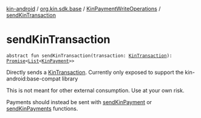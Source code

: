 [kin-android](../../index.md) / [org.kin.sdk.base](../index.md) / [KinPaymentWriteOperations](index.md) / [sendKinTransaction](./send-kin-transaction.md)

# sendKinTransaction

`abstract fun sendKinTransaction(transaction: `[`KinTransaction`](../../org.kin.sdk.base.stellar.models/-kin-transaction/index.md)`): `[`Promise`](../../org.kin.sdk.base.tools/-promise/index.md)`<`[`List`](https://kotlinlang.org/api/latest/jvm/stdlib/kotlin.collections/-list/index.html)`<`[`KinPayment`](../../org.kin.sdk.base.models/-kin-payment/index.md)`>>`

Directly sends a [KinTransaction](../../org.kin.sdk.base.stellar.models/-kin-transaction/index.md).
Currently only exposed to support the kin-android:base-compat library

This is not meant for other external consumption. Use at your own risk.

Payments should instead be sent with [sendKinPayment](send-kin-payment.md) or [sendKinPayments](send-kin-payments.md) functions.

